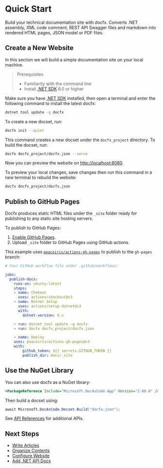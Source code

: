 # Quick Start

Build your technical documentation site with docfx. Converts .NET assembly, XML code comment, REST API Swagger files and markdown into rendered HTML pages, JSON model or PDF files.

## Create a New Website

In this section we will build a simple documentation site on your local machine.

> Prerequisites
> - Familiarity with the command line
> - Install [.NET SDK](https://dotnet.microsoft.com/en-us/download) 6.0 or higher

Make sure you have [.NET SDK](https://dotnet.microsoft.com/en-us/download) installed, then open a terminal and enter the following command to install the latest docfx:

```bash
dotnet tool update -g docfx
```

To create a new docset, run:

```bash
docfx init --quiet
```

This command creates a new docset under the `docfx_project` directory. To build the docset, run: 

```bash
docfx docfx_project/docfx.json --serve
```

Now you can preview the website on <http://localhost:8080>.

To preview your local changes, save changes then run this command in a new terminal to rebuild the website:

```bash
docfx docfx_project/docfx.json
```

## Publish to GitHub Pages

Docfx produces static HTML files under the `_site` folder ready for publishing to any static site hosting servers.

To publish to GitHub Pages:
1. [Enable GitHub Pages](https://docs.github.com/en/pages/quickstart).
2. Upload `_site` folder to GitHub Pages using GitHub actions.

This example uses [`peaceiris/actions-gh-pages`](https://github.com/marketplace/actions/github-pages-action) to publish to the `gh-pages` branch:

```yaml
# Your GitHub workflow file under .github/workflows/

jobs:
  publish-docs:
    runs-on: ubuntu-latest
    steps:
    - name: Chekout
      uses: actions/checkout@v3
    - name: Dotnet Setup
      uses: actions/setup-dotnet@v3
      with:
        dotnet-version: 6.x

    - run: dotnet tool update -g docfx
    - run: docfx docfx_project/docfx.json

    - name: Deploy
    uses: peaceiris/actions-gh-pages@v3
    with:
        github_token: ${{ secrets.GITHUB_TOKEN }}
        publish_dir: docs/_site
```

## Use the NuGet Library

You can also use docfx as a NuGet library:

```xml
<PackageReference Include="Microsoft.DocAsCode.App" Version="2.60.0" />
```

Then build a docset using:

```cs
await Microsoft.DocAsCode.Docset.Build("docfx.json");
```

See [API References](api/Microsoft.DocAsCode.yml) for additional APIs.

## Next Steps

- [Write Articles](docs/markdown.md)
- [Organize Contents](docs/table-of-contents.md)
- [Configure Website](docs/config.md)
- [Add .NET API Docs](docs/dotnet-api-docs.md)
